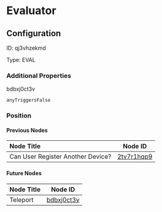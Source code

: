 # Evaluator
## Configuration
ID:  qj3vhzekmd

Type: EVAL 







### Additional Properties
bdbxj0ct3v
```string 
anyTriggersFalse
```





### Position

#### Previous Nodes
| Node Title | Node ID |
| :------------- | ------------ |
| Can User Register Another Device? | [2tv7r1hqp9](./2tv7r1hqp9.md) | 
 
 #### Future Nodes
| Node Title | Node ID |
| :------------- | ------------ |
| Teleport |[bdbxj0ct3v](./bdbxj0ct3v.md) | 